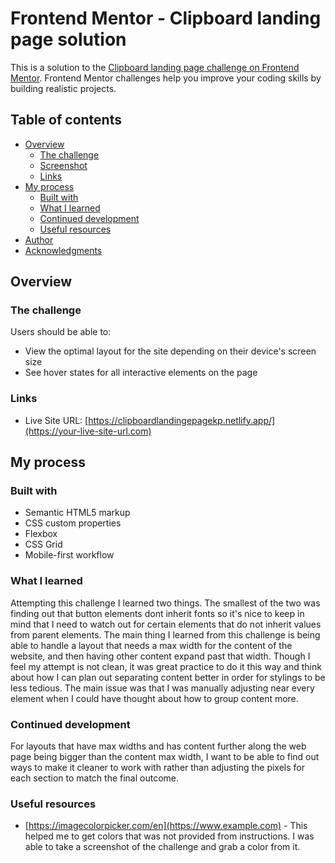 # Frontend Mentor - Clipboard landing page solution

This is a solution to the [Clipboard landing page challenge on Frontend Mentor](https://www.frontendmentor.io/challenges/clipboard-landing-page-5cc9bccd6c4c91111378ecb9). Frontend Mentor challenges help you improve your coding skills by building realistic projects. 

## Table of contents

- [Overview](#overview)
  - [The challenge](#the-challenge)
  - [Screenshot](#screenshot)
  - [Links](#links)
- [My process](#my-process)
  - [Built with](#built-with)
  - [What I learned](#what-i-learned)
  - [Continued development](#continued-development)
  - [Useful resources](#useful-resources)
- [Author](#author)
- [Acknowledgments](#acknowledgments)

## Overview

### The challenge

Users should be able to:

- View the optimal layout for the site depending on their device's screen size
- See hover states for all interactive elements on the page


### Links

- Live Site URL: [https://clipboardlandingepagekp.netlify.app/](https://your-live-site-url.com)

## My process

### Built with

- Semantic HTML5 markup
- CSS custom properties
- Flexbox
- CSS Grid
- Mobile-first workflow

### What I learned

Attempting this challenge I learned two things. The smallest of the two was finding out that button elements dont inherit fonts so it's nice to keep in mind that I need to watch out for certain elements that do not inherit values from parent elements. The main thing I learned from this challenge is being able to handle a layout that needs a max width for the content of the website, and then having other content expand past that width. Though I feel my attempt is not clean, it was great practice to do it this way and think about how I can plan out separating content better in order for stylings to be less tedious. The main issue was that I was manually adjusting near every element when I could have thought about how to group content more.

### Continued development

For layouts that have max widths and has content further along the web page being bigger than the content max width, I want to be able to find out ways to make it cleaner to work with rather than adjusting the pixels for each section to match the final outcome. 


### Useful resources

- [https://imagecolorpicker.com/en](https://www.example.com) - This helped me to get colors that was not provided from instructions. I was able to take a screenshot of the challenge and grab a color from it.

